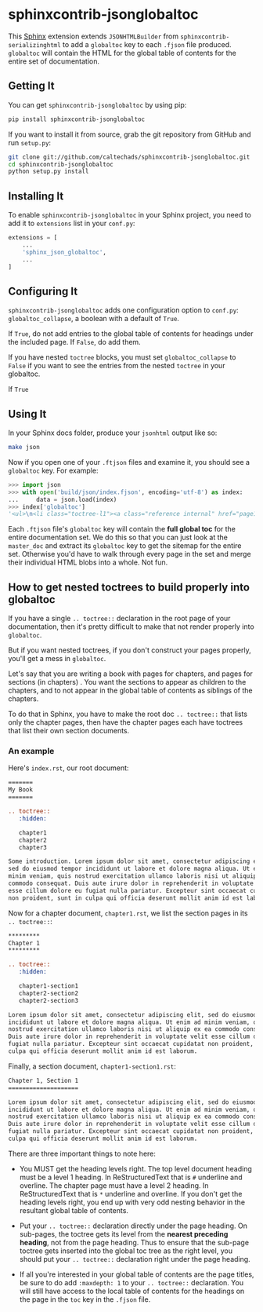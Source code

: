 # sphinxcontrib-jsonglobaltoc

This [Sphinx](http://sphinx-doc.org) extension extends `JSONHTMLBuilder` from
`sphinxcontrib-serializinghtml` to add a `globaltoc` key to each `.fjson` file
produced.  `globaltoc` will contain the HTML for the global table of contents
for the entire set of documentation.

## Getting It

You can get `sphinxcontrib-jsonglobaltoc` by using pip:

```bash
pip install sphinxcontrib-jsonglobaltoc
```

If you want to install it from source, grab the git repository from GitHub and run `setup.py`:

```bash
git clone git://github.com/caltechads/sphinxcontrib-jsonglobaltoc.git
cd sphinxcontrib-jsonglobaltoc
python setup.py install
```

## Installing It

To enable `sphinxcontrib-jsonglobaltoc` in your Sphinx project, you need to add
it to `extensions` list in your `conf.py`:

```python
extensions = [
    ...
    'sphinx_json_globaltoc',
    ...
]
```

## Configuring It

`sphinxcontrib-jsonglobaltoc` adds one configuration option to `conf.py`:
`globaltoc_collapse`, a boolean with a default of `True`.

If `True`, do not add entries to the global table of contents for headings under
the included page.   If `False`, do add them.

If you have nested `toctree` blocks, you must set `globaltoc_collapse` to
`False` if you want to see the entries from the nested `toctree` in your
globaltoc.

If `True`

## Using It

In your Sphinx docs folder, produce your `jsonhtml` output like so:

```bash
make json
```

Now if you open one of your `.ftjson` files and examine it, you
should see a `globaltoc` key.  For example:

```python
>>> import json
>>> with open('build/json/index.fjson', encoding='utf-8') as index:
...     data = json.load(index)
>>> index['globaltoc']
'<ul>\n<li class="toctree-l1"><a class="reference internal" href="page1/">Page 1</a></li>\n<li class="toctree-l1"><a class="reference internal" href="page2/">Page 2</a></li>\n<li class="toctree-l1"><a class="reference internal" href="page3/">Page 3</a></li>\n<li class="toctree-l1"><a class="reference internal" href="page4/">Page 4</a></li>\n<li class="toctree-l1"><a class="reference internal" href="page5/">Page 5</a></li>\n<li class="toctree-l1"><a class="reference internal" href="api/">Developer Interface</a></li>\n</ul>\n'
```

Each `.ftjson` file's ``globaltoc`` key will contain the **full global toc** for the
entire documentation set.  We do this so that you can just look at the
``master_doc`` and extract its ``globaltoc`` key to get the sitemap for the
entire set.  Otherwise you'd have to walk through every page in the set and
merge their individual HTML blobs into a whole.  Not fun.

## How to get nested toctrees to build properly into globaltoc

If you have a single `.. toctree::` declaration in the root page of your
documentation, then it's pretty difficult to make that not render properly into
``globaltoc``.

But if you want nested toctrees, if you don't construct your pages properly,
you'll get a mess in ``globaltoc``.

Let's say that you are writing a book with pages for chapters, and pages for sections
(in chapters) .  You want the sections to appear as children to the chapters,
and to not appear in the global table of contents as siblings of the chapters.

To do that in Sphinx, you have to make the root doc `.. toctree::` that lists
only the chapter pages, then have the chapter pages each have toctrees that list their
own section documents.

### An example

Here's `index.rst`, our root document:

```rst
=======
My Book
=======

.. toctree::
   :hidden:

   chapter1
   chapter2
   chapter3

Some introduction. Lorem ipsum dolor sit amet, consectetur adipiscing elit,
sed do eiusmod tempor incididunt ut labore et dolore magna aliqua. Ut enim ad
minim veniam, quis nostrud exercitation ullamco laboris nisi ut aliquip ex ea
commodo consequat. Duis aute irure dolor in reprehenderit in voluptate velit
esse cillum dolore eu fugiat nulla pariatur. Excepteur sint occaecat cupidatat
non proident, sunt in culpa qui officia deserunt mollit anim id est laborum.
```

Now for a chapter document, `chapter1.rst`, we list the section pages in its
`.. toctree::`:

```rst
*********
Chapter 1
*********

.. toctree::
   :hidden:

   chapter1-section1
   chapter2-section2
   chapter2-section3

Lorem ipsum dolor sit amet, consectetur adipiscing elit, sed do eiusmod tempor
incididunt ut labore et dolore magna aliqua. Ut enim ad minim veniam, quis
nostrud exercitation ullamco laboris nisi ut aliquip ex ea commodo consequat.
Duis aute irure dolor in reprehenderit in voluptate velit esse cillum dolore eu
fugiat nulla pariatur. Excepteur sint occaecat cupidatat non proident, sunt in
culpa qui officia deserunt mollit anim id est laborum.
```

Finally, a section document, `chapter1-section1.rst`:

```rst
Chapter 1, Section 1
====================

Lorem ipsum dolor sit amet, consectetur adipiscing elit, sed do eiusmod tempor
incididunt ut labore et dolore magna aliqua. Ut enim ad minim veniam, quis
nostrud exercitation ullamco laboris nisi ut aliquip ex ea commodo consequat.
Duis aute irure dolor in reprehenderit in voluptate velit esse cillum dolore eu
fugiat nulla pariatur. Excepteur sint occaecat cupidatat non proident, sunt in
culpa qui officia deserunt mollit anim id est laborum.
```

There are three important things to note here:

* You MUST get the heading levels right.  The top level document heading must be a
  level 1 heading.  In ReStructuredText that is `#` underline and overline.  The
  chapter page must have a level 2 heading.  In ReStructuredText that is `*`
  underline and overline.  If you don't get the heading levels right, you end up with
  very odd nesting behavior in the resultant global table of contents.

* Put your `.. toctree::` declaration directly under the page heading.  On
  sub-pages, the toctree gets its level from the **nearest preceding heading**,
  not from the page heading.  Thus to ensure that the sub-page toctree gets
  inserted into the global toc tree as the right level, you should put your `..
  toctree::` declaration right under the page heading.

* If all you're interested in your global table of contents are the page titles, be
  sure to do add `:maxdepth: 1` to your `.. toctree::` declaration.  You will still
  have access to the local table of contents for the headings on the page in the ``toc``
  key in the `.fjson` file.
